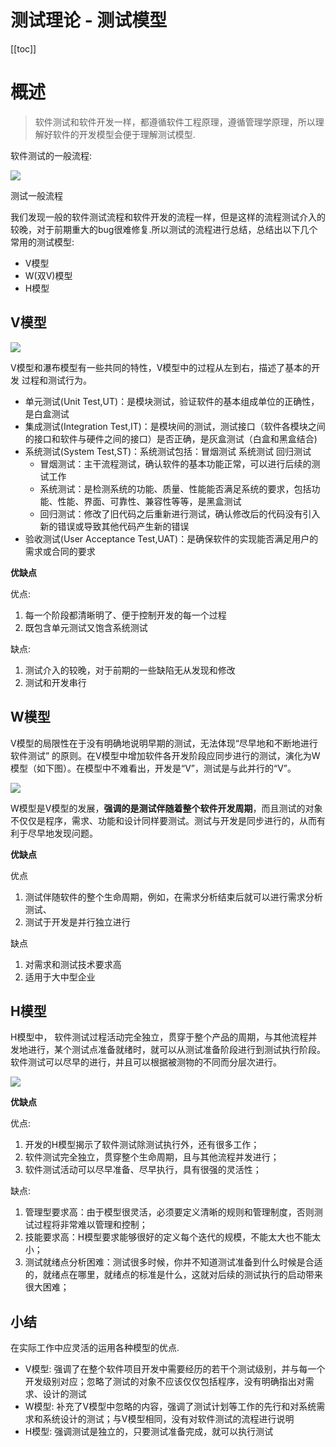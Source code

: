 # 测试理论 - 测试模型

[[toc]]

# 概述

> 软件测试和软件开发一样，都遵循软件工程原理，遵循管理学原理，所以理解好软件的开发模型会便于理解测试模型.

软件测试的一般流程:

![](/_images/test/basic/软件开发模型.png)

测试一般流程

我们发现一般的软件测试流程和软件开发的流程一样，但是这样的流程测试介入的较晚，对于前期重大的bug很难修复.所以测试的流程进行总结，总结出以下几个常用的测试模型:

* V模型
* W(双V)模型
* H模型


## V模型

![](/_images/test/basic/V模型.png)

V模型和瀑布模型有一些共同的特性，V模型中的过程从左到右，描述了基本的开发 过程和测试行为。

* 单元测试(Unit Test,UT)：是模块测试，验证软件的基本组成单位的正确性，是白盒测试
* 集成测试(Integration Test,IT)：是模块间的测试，测试接口（软件各模块之间的接口和软件与硬件之间的接口）是否正确，是灰盒测试（白盒和黑盒结合)
* 系统测试(System Test,ST)：系统测试包括：冒烟测试 系统测试 回归测试
    * 冒烟测试：主干流程测试，确认软件的基本功能正常，可以进行后续的测试工作
    * 系统测试：是检测系统的功能、质量、性能能否满足系统的要求，包括功能、性能、界面、可靠性、兼容性等等，是黑盒测试
    * 回归测试：修改了旧代码之后重新进行测试，确认修改后的代码没有引入新的错误或导致其他代码产生新的错误
* 验收测试(User Acceptance Test,UAT)：是确保软件的实现能否满足用户的需求或合同的要求

**优缺点**

优点:

1. 每一个阶段都清晰明了、便于控制开发的每一个过程
2. 既包含单元测试又饱含系统测试

缺点:

1. 测试介入的较晚，对于前期的一些缺陷无从发现和修改
2. 测试和开发串行

## W模型

V模型的局限性在于没有明确地说明早期的测试，无法体现“尽早地和不断地进行软件测试” 的原则。在V模型中增加软件各开发阶段应同步进行的测试，演化为W 模型（如下图）。在模型中不难看出，开发是“V”，测试是与此并行的“V”。

![](/_images/test/basic/W模型.png)

W模型是V模型的发展，**强调的是测试伴随着整个软件开发周期**，而且测试的对象不仅仅是程序，需求、功能和设计同样要测试。测试与开发是同步进行的，从而有利于尽早地发现问题。

**优缺点**

优点

1. 测试伴随软件的整个生命周期，例如，在需求分析结束后就可以进行需求分析测试、
2. 测试于开发是并行独立进行

缺点

1. 对需求和测试技术要求高
2. 适用于大中型企业

## H模型

H模型中， 软件测试过程活动完全独立，贯穿于整个产品的周期，与其他流程并发地进行，某个测试点准备就绪时，就可以从测试准备阶段进行到测试执行阶段。软件测试可以尽早的进行，并且可以根据被测物的不同而分层次进行。

![](/_images/test/basic/H模型.png)

**优缺点**

优点:

1. 开发的H模型揭示了软件测试除测试执行外，还有很多工作；
2. 软件测试完全独立，贯穿整个生命周期，且与其他流程并发进行；
3. 软件测试活动可以尽早准备、尽早执行，具有很强的灵活性；

缺点:

1. 管理型要求高：由于模型很灵活，必须要定义清晰的规则和管理制度，否则测试过程将非常难以管理和控制；
2. 技能要求高：H模型要求能够很好的定义每个迭代的规模，不能太大也不能太小；
3. 测试就绪点分析困难：测试很多时候，你并不知道测试准备到什么时候是合适的，就绪点在哪里，就绪点的标准是什么，这就对后续的测试执行的启动带来很大困难；

## 小结

在实际工作中应灵活的运用各种模型的优点.

* V模型: 强调了在整个软件项目开发中需要经历的若干个测试级别，并与每一个开发级别对应；忽略了测试的对象不应该仅仅包括程序，没有明确指出对需求、设计的测试
* W模型: 补充了V模型中忽略的内容，强调了测试计划等工作的先行和对系统需求和系统设计的测试；与V模型相同，没有对软件测试的流程进行说明
* H模型: 强调测试是独立的，只要测试准备完成，就可以执行测试
